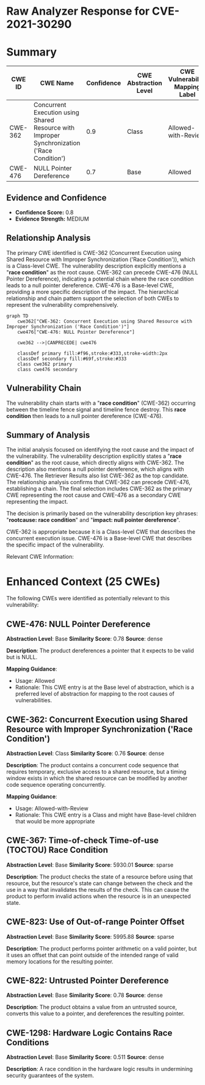 # Raw Analyzer Response for CVE-2021-30290

# Summary
| CWE ID | CWE Name | Confidence | CWE Abstraction Level | CWE Vulnerability Mapping Label | CWE-Vulnerability Mapping Notes |
|---|---|---|---|---|---|
| CWE-362 | Concurrent Execution using Shared Resource with Improper Synchronization ('Race Condition') | 0.9 | Class | Allowed-with-Review | Primary CWE |
| CWE-476 | NULL Pointer Dereference | 0.7 | Base | Allowed | Secondary Candidate |

## Evidence and Confidence

*   **Confidence Score:** 0.8
*   **Evidence Strength:** MEDIUM

## Relationship Analysis
The primary CWE identified is CWE-362 (Concurrent Execution using Shared Resource with Improper Synchronization ('Race Condition')), which is a Class-level CWE. The vulnerability description explicitly mentions a "**race condition**" as the root cause. CWE-362 can precede CWE-476 (NULL Pointer Dereference), indicating a potential chain where the race condition leads to a null pointer dereference. CWE-476 is a Base-level CWE, providing a more specific description of the impact. The hierarchical relationship and chain pattern support the selection of both CWEs to represent the vulnerability comprehensively.

```mermaid
graph TD
    cwe362["CWE-362: Concurrent Execution using Shared Resource with Improper Synchronization ('Race Condition')"]
    cwe476["CWE-476: NULL Pointer Dereference"]
    
    cwe362 -->|CANPRECEDE| cwe476
    
    classDef primary fill:#f96,stroke:#333,stroke-width:2px
    classDef secondary fill:#69f,stroke:#333
    class cwe362 primary
    class cwe476 secondary
```

## Vulnerability Chain
The vulnerability chain starts with a "**race condition**" (CWE-362) occurring between the timeline fence signal and timeline fence destroy. This **race condition** then leads to a null pointer dereference (CWE-476).

## Summary of Analysis
The initial analysis focused on identifying the root cause and the impact of the vulnerability. The vulnerability description explicitly states a "**race condition**" as the root cause, which directly aligns with CWE-362. The description also mentions a null pointer dereference, which aligns with CWE-476. The Retriever Results also list CWE-362 as the top candidate. The relationship analysis confirms that CWE-362 can precede CWE-476, establishing a chain. The final selection includes CWE-362 as the primary CWE representing the root cause and CWE-476 as a secondary CWE representing the impact.

The decision is primarily based on the vulnerability description key phrases: "**rootcause: race condition**" and "**impact: null pointer dereference**".

CWE-362 is appropriate because it is a Class-level CWE that describes the concurrent execution issue. CWE-476 is a Base-level CWE that describes the specific impact of the vulnerability.

Relevant CWE Information:

# Enhanced Context (25 CWEs)
The following CWEs were identified as potentially relevant to this vulnerability:

## CWE-476: NULL Pointer Dereference
**Abstraction Level**: Base
**Similarity Score**: 0.78
**Source**: dense

**Description**:
The product dereferences a pointer that it expects to be valid but is NULL.

**Mapping Guidance**:
- Usage: Allowed
- Rationale: This CWE entry is at the Base level of abstraction, which is a preferred level of abstraction for mapping to the root causes of vulnerabilities.

## CWE-362: Concurrent Execution using Shared Resource with Improper Synchronization ('Race Condition')
**Abstraction Level**: Class
**Similarity Score**: 0.76
**Source**: dense

**Description**:
The product contains a concurrent code sequence that requires temporary, exclusive access to a shared resource, but a timing window exists in which the shared resource can be modified by another code sequence operating concurrently.

**Mapping Guidance**:
- Usage: Allowed-with-Review
- Rationale: This CWE entry is a Class and might have Base-level children that would be more appropriate

## CWE-367: Time-of-check Time-of-use (TOCTOU) Race Condition
**Abstraction Level**: Base
**Similarity Score**: 5930.01
**Source**: sparse

**Description**:
The product checks the state of a resource before using that resource, but the resource's state can change between the check and the use in a way that invalidates the results of the check. This can cause the product to perform invalid actions when the resource is in an unexpected state.

## CWE-823: Use of Out-of-range Pointer Offset
**Abstraction Level**: Base
**Similarity Score**: 5995.88
**Source**: sparse

**Description**:
The product performs pointer arithmetic on a valid pointer, but it uses an offset that can point outside of the intended range of valid memory locations for the resulting pointer.

## CWE-822: Untrusted Pointer Dereference
**Abstraction Level**: Base
**Similarity Score**: 0.78
**Source**: dense

**Description**:
The product obtains a value from an untrusted source, converts this value to a pointer, and dereferences the resulting pointer.

## CWE-1298: Hardware Logic Contains Race Conditions
**Abstraction Level**: Base
**Similarity Score**: 0.511
**Source**: dense

**Description**:
A race condition in the hardware logic results in undermining security guarantees of the system.